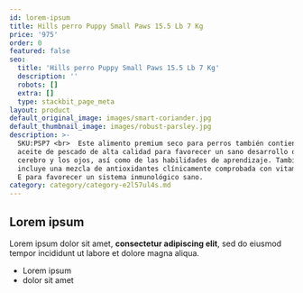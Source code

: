 ```yaml
---
id: lorem-ipsum
title: Hills perro Puppy Small Paws 15.5 Lb 7 Kg
price: '975'
order: 0
featured: false
seo:
  title: 'Hills perro Puppy Small Paws 15.5 Lb 7 Kg'
  description: ''
  robots: []
  extra: []
  type: stackbit_page_meta
layout: product
default_original_image: images/smart-coriander.jpg
default_thumbnail_image: images/robust-parsley.jpg
description: >-
  SKU:PSP7 <br>  Este alimento premium seco para perros también contiene DHA de
  aceite de pescado de alta calidad para favorecer un sano desarrollo del
  cerebro y los ojos, así como de las habilidades de aprendizaje. También
  incluye una mezcla de antioxidantes clínicamente comprobada con vitaminas C y
  E para favorecer un sistema inmunológico sano. 
category: category/category-e2l57ul4s.md
---
```

## Lorem ipsum

Lorem ipsum dolor sit amet, **consectetur adipiscing elit**, sed do eiusmod tempor incididunt ut labore et dolore magna aliqua.

- Lorem ipsum
- dolor sit amet
